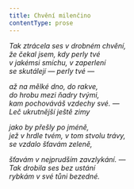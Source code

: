```yaml
---
title: Chvění milenčino
contentType: prose
---
```


_Tak ztrácela ses v drobném chvění,  
že čekal jsem, kdy perly tvé  
v jakémsi smíchu, v zaperlení  
se skutálejí — perly tvé —_

_až na mělké dno, do rakve,  
do hrobu mezi ňadry tvými,  
kam pochováváš vzdechy své. —  
Leč ukrutnější ještě zimy_

_jako by přešly po jméně,  
jež v hrdle tvém, v tom stvolu trávy,  
se vzdalo šťavám zeleně,_

_šťavám v nejprudším zavzlykání. —  
Tak drobila ses bez ustání  
rybkám v své tůni bezedné._

